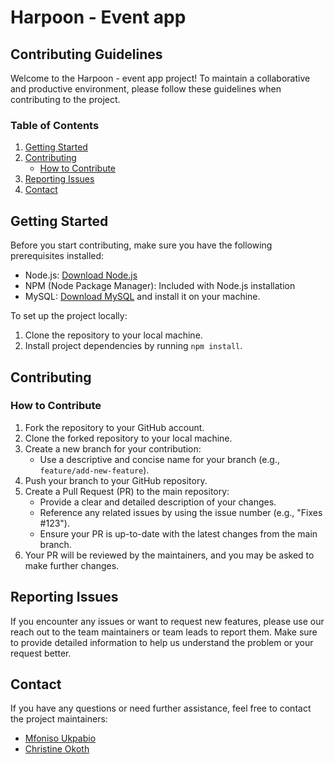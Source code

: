 # Harpoon - Event app

## Contributing Guidelines

Welcome to the Harpoon - event app project! To maintain a collaborative and productive environment, please follow these guidelines when contributing to the project.

### Table of Contents

1. [Getting Started](#getting-started)
2. [Contributing](#contributing)
   - [How to Contribute](#how-to-contribute)
3. [Reporting Issues](#reporting-issues)
4. [Contact](#contact)

## Getting Started

Before you start contributing, make sure you have the following prerequisites installed:

- Node.js: [Download Node.js](https://nodejs.org/)
- NPM (Node Package Manager): Included with Node.js installation
- MySQL: [Download MySQL](https://dev.mysql.com/downloads/) and install it on your machine.

To set up the project locally:

1. Clone the repository to your local machine.
2. Install project dependencies by running `npm install`.


## Contributing

### How to Contribute

1. Fork the repository to your GitHub account.
2. Clone the forked repository to your local machine.
3. Create a new branch for your contribution:
   - Use a descriptive and concise name for your branch (e.g., `feature/add-new-feature`).
4. Push your branch to your GitHub repository.
5. Create a Pull Request (PR) to the main repository:
   - Provide a clear and detailed description of your changes.
   - Reference any related issues by using the issue number (e.g., "Fixes #123").
   - Ensure your PR is up-to-date with the latest changes from the main branch.
6. Your PR will be reviewed by the maintainers, and you may be asked to make further changes.

## Reporting Issues

If you encounter any issues or want to request new features, please use our reach out to the team maintainers or team leads to report them. Make sure to provide detailed information to help us understand the problem or your request better.

## Contact

If you have any questions or need further assistance, feel free to contact the project maintainers:

- [Mfoniso Ukpabio](https://github.com/AirZED)
- [Christine Okoth](https://github.com/chriss1525)
